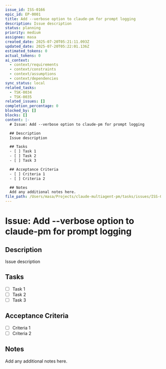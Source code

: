 ```yaml
---
issue_id: ISS-0166
epic_id: EP-0001
title: Add --verbose option to claude-pm for prompt logging
description: Issue description
status: planning
priority: medium
assignee: masa
created_date: 2025-07-20T05:21:11.093Z
updated_date: 2025-07-20T05:22:01.136Z
estimated_tokens: 0
actual_tokens: 0
ai_context:
  - context/requirements
  - context/constraints
  - context/assumptions
  - context/dependencies
sync_status: local
related_tasks:
  - TSK-0034
  - TSK-0035
related_issues: []
completion_percentage: 0
blocked_by: []
blocks: []
content: |-
  # Issue: Add --verbose option to claude-pm for prompt logging

  ## Description
  Issue description

  ## Tasks
  - [ ] Task 1
  - [ ] Task 2
  - [ ] Task 3

  ## Acceptance Criteria
  - [ ] Criteria 1
  - [ ] Criteria 2

  ## Notes
  Add any additional notes here.
file_path: /Users/masa/Projects/claude-multiagent-pm/tasks/issues/ISS-0166-add-verbose-option-to-claude-pm-for-prompt-logging.md
---
```


# Issue: Add --verbose option to claude-pm for prompt logging

## Description
Issue description

## Tasks
- [ ] Task 1
- [ ] Task 2
- [ ] Task 3

## Acceptance Criteria
- [ ] Criteria 1
- [ ] Criteria 2

## Notes
Add any additional notes here.
